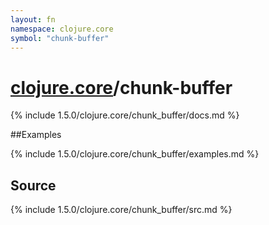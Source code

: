 ```yaml
---
layout: fn
namespace: clojure.core
symbol: "chunk-buffer"
---
```


# [clojure.core](../)/chunk-buffer

{% include 1.5.0/clojure.core/chunk_buffer/docs.md %}

##Examples

{% include 1.5.0/clojure.core/chunk_buffer/examples.md %}
## Source
{% include 1.5.0/clojure.core/chunk_buffer/src.md %}

